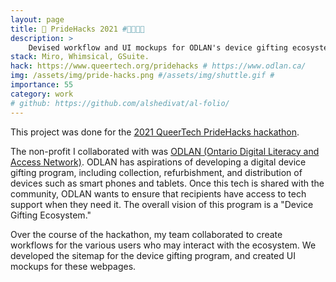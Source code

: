 ```yaml
---
layout: page
title: 🌈‍ PrideHacks 2021 #🦄🌈🏳️‍🌈
description: >
    Devised workflow and UI mockups for ODLAN's device gifting ecosystem, allowing for the collection, refurbishment, and distribution of devices such as smart phones and tablets.
stack: Miro, Whimsical, GSuite.
hack: https://www.queertech.org/pridehacks # https://www.odlan.ca/
img: /assets/img/pride-hacks.png #/assets/img/shuttle.gif #
importance: 55
category: work
# github: https://github.com/alshedivat/al-folio/
---
```


This project was done for the [2021 QueerTech PrideHacks hackathon](https://www.queertech.org/pridehacks).

The non-profit I collaborated with was [ODLAN (Ontario Digital Literacy and Access Network)](https://www.odlan.ca/). ODLAN has aspirations of developing a digital device gifting program, including collection, refurbishment, and distribution of devices such as smart phones and tablets. Once this tech is shared with the community, ODLAN wants to ensure that recipients have access to tech support when they need it. The overall vision of this program is a "Device Gifting Ecosystem."

Over the course of the hackathon, my team collaborated to create workflows for the various users who may interact with the ecosystem. We developed the sitemap for the device gifting program, and created UI mockups for these webpages.


